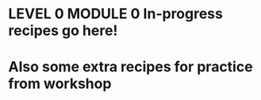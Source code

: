 # LEVEL 0 MODULE 0 In-progress recipes go here!
#
# Also some extra recipes for practice from workshop 
